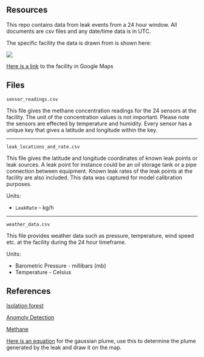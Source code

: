 ## Resources

This repo contains data from leak events from a 24 hour window. All documents are csv files and any date/time data is in UTC.

The specific facility the data is drawn from is shown here:

![](facility_map.png)

[Here is a link](https://www.google.com/maps/place/40%C2%B035%2746.0%22N+105%C2%B008%2724.3%22W/@40.5955073,-105.1399915,163m/data=!3m1!1e3!4m4!3m3!8m2!3d40.596114!4d-105.140075?entry=ttu) to the facility in Google Maps

## Files

```sensor_readings.csv```

This file gives the methane concentration readings for the 24 sensors at the facility. The unit of the concentration values is not important. Please note the sensors are effected by temperature and humidity. Every sensor has a unique key that gives a latitude and longitude within the key.

---

```leak_locations_and_rate.csv```

This file gives the latitude and longitude coordinates of known leak points or leak sources. A leak point for instance could be an oil storage tank or a pipe connection between equipment. Known leak rates of the leak points at the facility are also included. This data was captured for model calibration purposes.


Units:
- `LeakRate` - kg/h

---

```weather_data.csv```

This file provides weather data such as pressure, temperature, wind speed etc. at the facility during the 24 hour timeframe.

Units:
- Barometric Pressure - millibars (mb)
- Temperature - Celsius


## References 

[Isolation forest](https://en.wikipedia.org/wiki/Isolation_forest)

[Anomoly Detection](https://pyod.readthedocs.io/)

[Methane](https://en.wikipedia.org/wiki/Methane)

[Here is an equation](https://courses.ecampus.oregonstate.edu/ne581/eleven/plume.htm) for the gaussian plume, use this to determine the plume generated by the leak and draw it on the map.
